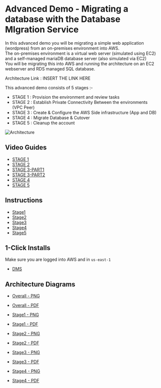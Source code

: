 # Advanced Demo - Migrating a database with the Database MIgration Service

In this advanced demo you will be migrating a simple web application (wordpress) from an on-premises environment into AWS.  
The on-premises environment is a virtual web server (simulated using EC2) and a self-managed mariaDB database server (also simulated via EC2)  
You will be migrating this into AWS and running the architecture on an EC2 webserver and RDS managed SQL database.  

Architecture Link : INSERT THE LINK HERE

This advanced demo consists of 5 stages :-

- STAGE 1 : Provision the environment and review tasks
- STAGE 2 : Establish Private Connectivity Between the environments (VPC Peer)
- STAGE 3 : Create & Configure the AWS Side infrastructure (App and DB)
- STAGE 4 : Migrate Database & Cutover
- STAGE 5 : Cleanup the account

![Architecture](https://github.com/acantril/learn-cantrill-io-labs/raw/master/aws-dms-database-migration/ArchitectureEvolutionAll.png)

## Video Guides

- [STAGE 1](https://youtu.be/SUf0afVipm8)
- [STAGE 2](https://youtu.be/Uzb0ggviNmk)
- [STAGE 3-PART1](https://youtu.be/AmtW08cgRrU)
- [STAGE 3-PART2](https://youtu.be/2-n3aBTBvc0)
- [STAGE 4](https://youtu.be/2-n3aBTBvc0)
- [STAGE 5](https://youtu.be/MSVwfUou5h0)

## Instructions

- [Stage1](https://github.com/acantril/learn-cantrill-io-labs/blob/master/aws-dms-database-migration/02_LABINSTRUCTIONS/STAGE1%20-%20Provision%20Environment%20and%20Review%20Architecture.md)
- [Stage2](https://github.com/acantril/learn-cantrill-io-labs/blob/master/aws-dms-database-migration/02_LABINSTRUCTIONS/STAGE2%20-%20Establish%20network%20connectivity.md)
- [Stage3](https://github.com/acantril/learn-cantrill-io-labs/blob/master/aws-dms-database-migration/02_LABINSTRUCTIONS/STAGE3%20-%20Create%20%26%20Configure%20the%20AWS%20Side%20infrastructure.md)
- [Stage4](https://github.com/acantril/learn-cantrill-io-labs/blob/master/aws-dms-database-migration/02_LABINSTRUCTIONS/STAGE4%20-%20Migrate%20Database%20%26%20Cutover.md)
- [Stage5](https://github.com/acantril/learn-cantrill-io-labs/blob/master/aws-dms-database-migration/02_LABINSTRUCTIONS/STAGE5%20-%20Cleanup.md)



## 1-Click Installs
Make sure you are logged into AWS and in `us-east-1`  

- [DMS](https://console.aws.amazon.com/cloudformation/home?region=us-east-1#/stacks/quickcreate?templateURL=https://learn-cantrill-labs.s3.amazonaws.com/aws-dms-database-migration/DMS.yaml&stackName=DMS )

## Architecture Diagrams

- [Overall - PNG](https://github.com/acantril/learn-cantrill-io-labs/blob/master/aws-dms-database-migration/02_LABINSTRUCTIONS/ARCHITECTURE-OVERALL.png)
- [Overall - PDF](https://github.com/acantril/learn-cantrill-io-labs/blob/master/aws-dms-database-migration/02_LABINSTRUCTIONS/ARCHITECTURE-OVERALL.pdf)

- [Stage1 - PNG](https://github.com/acantril/learn-cantrill-io-labs/blob/master/aws-dms-database-migration/02_LABINSTRUCTIONS/ARCHITECTURE-STAGE1.png)
- [Stage1 - PDF](https://github.com/acantril/learn-cantrill-io-labs/blob/master/aws-dms-database-migration/02_LABINSTRUCTIONS/ARCHITECTURE-STAGE1.pdf)
- [Stage2 - PNG](https://github.com/acantril/learn-cantrill-io-labs/blob/master/aws-dms-database-migration/02_LABINSTRUCTIONS/ARCHITECTURE-STAGE2.png)
- [Stage2 - PDF](https://github.com/acantril/learn-cantrill-io-labs/blob/master/aws-dms-database-migration/02_LABINSTRUCTIONS/ARCHITECTURE-STAGE2.pdf)
- [Stage3 - PNG](https://github.com/acantril/learn-cantrill-io-labs/blob/master/aws-dms-database-migration/02_LABINSTRUCTIONS/ARCHITECTURE-STAGE3.png)
- [Stage3 - PDF](https://github.com/acantril/learn-cantrill-io-labs/blob/master/aws-dms-database-migration/02_LABINSTRUCTIONS/ARCHITECTURE-STAGE3.pdf)
- [Stage4 - PNG](https://github.com/acantril/learn-cantrill-io-labs/blob/master/aws-dms-database-migration/02_LABINSTRUCTIONS/ARCHITECTURE-STAGE4.png)
- [Stage4 - PDF](https://github.com/acantril/learn-cantrill-io-labs/blob/master/aws-dms-database-migration/02_LABINSTRUCTIONS/ARCHITECTURE-STAGE4.pdf)







